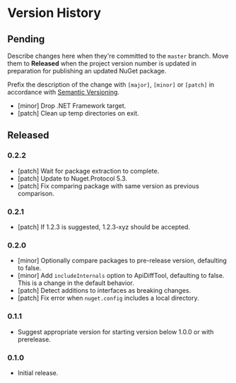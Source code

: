 # Version History

## Pending

Describe changes here when they're committed to the `master` branch. Move them to **Released** when the project version number is updated in preparation for publishing an updated NuGet package.

Prefix the description of the change with `[major]`, `[minor]` or `[patch]` in accordance with [Semantic Versioning](https://semver.org/).

* [minor] Drop .NET Framework target.
* [patch] Clean up temp directories on exit.

## Released

### 0.2.2

* [patch] Wait for package extraction to complete.
* [patch] Update to Nuget.Protocol 5.3.
* [patch] Fix comparing package with same version as previous comparison.

### 0.2.1

* [patch] If 1.2.3 is suggested, 1.2.3-xyz should be accepted.

### 0.2.0

* [minor] Optionally compare packages to pre-release version, defaulting to false.
* [minor] Add `includeInternals` option to ApiDiffTool, defaulting to false. This is a change in the default behavior.
* [patch] Detect additions to interfaces as breaking changes.
* [patch] Fix error when `nuget.config` includes a local directory.

### 0.1.1

* Suggest appropriate version for starting version below 1.0.0 or with prerelease.

### 0.1.0

* Initial release.
